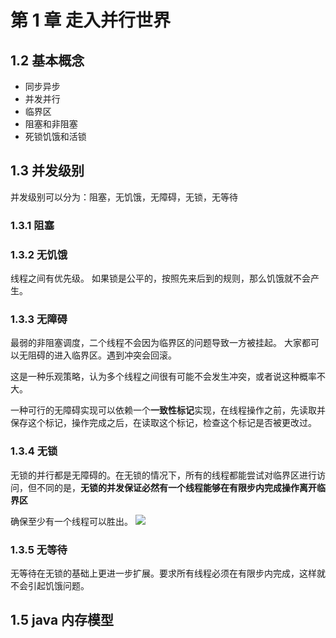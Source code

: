 # 第 1 章 走入并行世界

## 1.2 基本概念

- 同步异步
- 并发并行
- 临界区
- 阻塞和非阻塞
- 死锁饥饿和活锁


## 1.3 并发级别
并发级别可以分为：阻塞，无饥饿，无障碍，无锁，无等待
### 1.3.1 阻塞


### 1.3.2 无饥饿
线程之间有优先级。 如果锁是公平的，按照先来后到的规则，那么饥饿就不会产生。
### 1.3.3 无障碍
最弱的非阻塞调度，二个线程不会因为临界区的问题导致一方被挂起。 大家都可以无阻碍的进入临界区。遇到冲突会回滚。

这是一种乐观策略，认为多个线程之间很有可能不会发生冲突，或者说这种概率不大。

一种可行的无障碍实现可以依赖一个**一致性标记**实现，在线程操作之前，先读取并保存这个标记，操作完成之后，在读取这个标记，检查这个标记是否被更改过。
### 1.3.4 无锁
无锁的并行都是无障碍的。在无锁的情况下，所有的线程都能尝试对临界区进行访问，但不同的是，**无锁的并发保证必然有一个线程能够在有限步内完成操作离开临界区**

确保至少有一个线程可以胜出。
![](https://tva1.sinaimg.cn/large/006y8mN6ly1g6t3mi7qudj311e08gn4n.jpg)
### 1.3.5 无等待
无等待在无锁的基础上更进一步扩展。要求所有线程必须在有限步内完成，这样就不会引起饥饿问题。

## 1.5 java 内存模型
